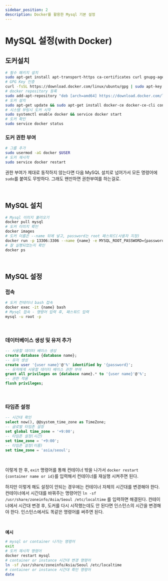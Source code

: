 ```yaml
---
sidebar_position: 2
description: Docker를 활용한 Mysql 기본 설정
---
```


# MySQL 설정(with Docker)

## 도커설치

```bash
# 필수 패키지 설치
sudo apt-get install apt-transport-https ca-certificates curl gnupg-agent software-properties-common
# GPG Key 인증
curl -fsSL https://download.docker.com/linux/ubuntu/gpg | sudo apt-key add -
# docker repository 등록
sudo add-apt-repository "deb [arch=amd64] https://download.docker.com/linux/ubuntu $(lsb_release -cs) stable"
# 도커 설치
sudo apt-get update && sudo apt-get install docker-ce docker-ce-cli containerd.io
# 시스템 부팅시 도커 시작
sudo systemctl enable docker && service docker start
# 도커 확인
sudo service docker status
```

### 도커 권한 부여

``` bash
# 그룹 추가
sudo usermod -aG docker $USER 
# 도커 재시작
sudo service docker restart
```

권한 부여가 제대로 동작하지 않는다면 다음 MySQL 설치로 넘어가서 모든 명령어에 `sudo`를 붙여도 무방하다. 그래도 왠만하면 권한부여를 하는걸로.

<br />

## MySQL 설치

```bash
# Mysql 이미지 불러오기
docker pull mysql
# 도커 이미지 확인
docker images
# 도커 이름은 --name 뒤에 넣고, password는 root 패스워드(사용자 지정)
docker run -p 13306:3306 --name {name} -e MYSQL_ROOT_PASSWORD={password} -d mysql
# 잘 실행되었는지 확인
docker ps
```

<br />

## MySQL 설정

### 접속

```bash
# 도커 컨테이너 bash 접속
docker exec -it {name} bash
# Mysql 접속 - 명령어 입력 후, 패스워드 입력
mysql -u root -p
```

<br />

### 데이터베이스 생성 및 유저 추가

```sql
-- 사용할 데이터 베이스 생성
create database {database name};
-- 유저 생성
create user '{user name}'@'%' identified by '{password}';
-- 유저에게 사용할 데이터 베이스 권한 부여
grant all privileges on {database name}.* to '{user name}'@'%';
-- 권한 적용
flush privileges;
```

<br />

### 타임존 설정

```sql
-- 시간대 확인
select now(), @@system_time_zone as TimeZone;
-- 글로벌 타임존 설정
set global time_zone = '+9:00';
-- 타임존 설정(시간)
set time_zone = '+9:00';
-- 타임존 설정(이름)
set time_zone = 'asia/seoul';
```

<br />

이렇게 한 후, `exit` 명령어를 통해 컨테이너 밖을 나가서 `docker restart {container name or id}`를 입력해서 컨테이너를 재실행 시켜주면 된다.

하지만 이렇게 해도 설정이 안되는 경우에는 컨테이너 자체의 시간대를 변경해야 한다. 컨테이너에서 시간대를 바꿔주는 명령어인 `ln -sf /usr/share/zoneinfo/Asia/Seoul /etc/localtime` 를 입력하면 해결된다. 컨테이너에서 시간대 변경 후, 도커를 다시 시작했는데도 안 된다면 인스턴스의 시간을 변경해야 한다. 인스턴스에서도 똑같은 명령어를 써주면 된다.

<br />

**예시**
```bash
# mysql or container 나가는 명령어
exit
# 도커 재시작 명령어
docker restart mysql
# container or instance 시간대 변경 명령어
ln -sf /usr/share/zoneinfo/Asia/Seoul /etc/localtime
# container or instance 시간대 확인 명령어
date
```

<br />